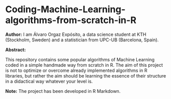 # Coding-Machine-Learning-algorithms-from-scratch-in-R

**Author:** I am Álvaro Orgaz Expósito, a data science student at KTH (Stockholm, Sweden) and a statistician from UPC-UB (Barcelona, Spain).

**Abstract:** 

This repository contains some popular algorithms of Machine Learning coded in a simple handmade way from scratch in R. The aim of this project is not to optimize or overcome already implemented algorithms in R libraries, but rather the aim should be learning the essence of their structure in a didactical way whatever your level is.

**Note:** The project has been developed in R Markdown.
